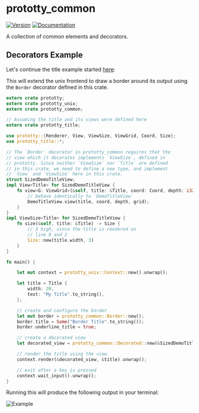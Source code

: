 # prototty\_common

[![Version](https://img.shields.io/crates/v/prototty_common.svg)](https://crates.io/crates/prototty_common)
[![Documentation](https://docs.rs/prototty_common/badge.svg)](https://docs.rs/prototty_common)

A collection of common elements and decorators.

## Decorators Example

Let's continue the title example started
[here](https://github.com/stevebob/prototty/tree/master/prototty#example):

This will extend the unix frontend to draw a border around its output using the
`Border` decorator defined in this crate.

```rust
extern crate prototty;
extern crate prototty_unix;
extern crate prototty_common;

// Assuming the title and its views were defined here
extern crate prototty_title;

use prototty::{Renderer, View, ViewSize, ViewGrid, Coord, Size};
use prototty_title::*;

// The `Border` decorator in prototty_common requires that the
// view which it decorates implements `ViewSize`, defined in
// prototty. Since neither `ViewSize` nor `Title` are defined
// in this crate, we need to define a new type, and implement
// `View` and `ViewSize` here in this crate.
struct SizedDemoTitleView;
impl View<Title> for SizedDemoTitleView {
    fn view<G: ViewGrid>(&self, title: &Title, coord: Coord, depth: i32, grid: &mut G) {
        // behave identically to `DemoTitleView`
        DemoTitleView.view(title, coord, depth, grid);
    }
}
impl ViewSize<Title> for SizedDemoTitleView {
    fn size(&self, title: &Title) -> Size {
        // 3 high, since the title is rendered on
        // line 0 and 2
        Size::new(title.width, 3)
    }
}

fn main() {

    let mut context = prototty_unix::Context::new().unwrap();

    let title = Title {
        width: 20,
        text: "My Title".to_string(),
    };

    // create and configure the border
    let mut border = prototty_common::Border::new();
    border.title = Some("Border Title".to_string());
    border.underline_title = true;

    // create a decorated view
    let decorated_view = prototty_common::Decorated::new(&SizedDemoTitleView, &border);

    // render the title using the view
    context.render(&decorated_view, &title).unwrap();

    // exit after a key is pressed
    context.wait_input().unwrap();
}
```

Running this will produce the following output in your terminal:

![Example](https://github.com/stevebob/prototty/blob/master/common/example.png)
